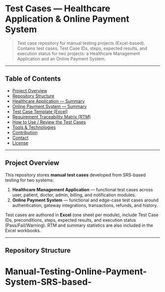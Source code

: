 # Test Cases — Healthcare Application & Online Payment System

> Test case repository for manual testing projects (Excel-based).  
> Contains test cases, Test Case IDs, steps, expected results, and execution status for two projects: a Healthcare Management Application and an Online Payment System.

---

## Table of Contents
- [Project Overview](#project-overview)  
- [Repository Structure](#repository-structure)  
- [Healthcare Application — Summary](#healthcare-application---summary)  
- [Online Payment System — Summary](#online-payment-system---summary)  
- [Test Case Template (Excel)](#test-case-template-excel)  
- [Requirement Traceability Matrix (RTM)](#requirement-traceability-matrix-rtm)  
- [How to Use / Review the Test Cases](#how-to-use--review-the-test-cases)  
- [Tools & Technologies](#tools--technologies)  
- [Contribution](#contribution)  
- [Contact](#contact)  
- [License](#license)

---

## Project Overview
This repository stores **manual test cases** developed from SRS-based testing for two systems:

1. **Healthcare Management Application** — functional test cases across user, patient, doctor, admin, billing, and notification modules.  
2. **Online Payment System** — functional and edge-case test cases around authentication, gateway integrations, transactions, refunds, and history.

Test cases are authored in **Excel** (one sheet per module), include Test Case IDs, preconditions, steps, expected results, and execution status (Pass/Fail/Warning). RTM and summary statistics are also included in the Excel workbooks.

---

## Repository Structure
# Manual-Testing-Online-Payment-System-SRS-based-
